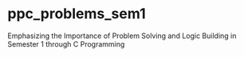 # ppc_problems_sem1
Emphasizing the Importance of Problem Solving and Logic Building in Semester 1 through C Programming
